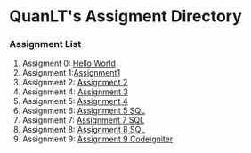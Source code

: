 # QuanLT's Assigment Directory

### Assignment List

1. Assigment 0: [Hello World](https://github.com/FASTTRACKSE/FFSE1704_LP3/blob/master/Assignments/QuanLT/hello.html)
2. Assignment 1:[Assignment1](https://github.com/FASTTRACKSE/FFSE1704_LP3/blob/master/Assignments/QuanLT/Assignment_PHP1.php)
3. Assignment 2: [Assignment 2](https://github.com/FASTTRACKSE/FFSE1704_LP3/blob/master/Assignments/QuanLT/Assignment_PHP2.php)
4. Assignment 4: [Assignment 3](https://github.com/FASTTRACKSE/FFSE1704_LP3/blob/master/Assignments/QuanLT/Assignment_PHP3.php)
5. Assignment 5: [Assignment 4](https://github.com/FASTTRACKSE/FFSE1704_LP3/blob/master/Assignments/QuanLT/Assignment_PHP4.php)
6. Assignment 6: [Assignment 5 SQL](https://github.com/FASTTRACKSE/FFSE1704_LP3/blob/master/Assignments/QuanLT/Assignment_SQL1.sql)
7. Assignment 7: [Assignment 7 SQL](https://github.com/FASTTRACKSE/FFSE1704_LP3/blob/master/Assignments/QuanLT/sql_asm7.sql)
8. Assignment 8: [Assignment 8 SQL](https://github.com/FASTTRACKSE/FFSE1704_LP3/tree/master/Assignments/QuanLT/php_sql_asm8)
9. Assignment 9: [Assignment 9 Codeigniter](https://github.com/FASTTRACKSE/FFSE1704_LP3/tree/master/Assignments/QuanLT/asm9)
